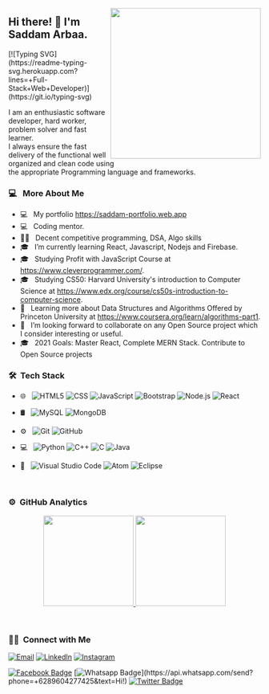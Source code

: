 
<p>
 <img align="right" src="https://camo.githubusercontent.com/992babdffd8c74a1502de375fbdf7e4d54773242/68747470733a2f2f6d656469612e67697068792e636f6d2f6d656469612f53576f536b4e36447854737a71494b4571762f67697068792e676966" width="300" height="300"/>

 </p>
 
 

<p>
<h2>  Hi there! 👋 I'm Saddam Arbaa. </h2>
[![Typing SVG](https://readme-typing-svg.herokuapp.com?lines=+Full-Stack+Web+Developer)](https://git.io/typing-svg)
</P>
  I am an enthusiastic software developer, hard worker, problem solver and fast learner.<br> 
 I always ensure the fast delivery of the functional well organized and clean code using <br> 
 the appropriate Programming language and frameworks.

<h3>  💻 &nbsp; More About Me </h3>

-  💻 &nbsp; My portfolio https://saddam-portfolio.web.app
-  💻 &nbsp; Coding mentor.
-  ✍🏻 &nbsp; Decent competitive programming, DSA, Algo skills
-  🎓 &nbsp; I’m currently learning React, Javascript, Nodejs and Firebase.
-  🎓 &nbsp; Studying Profit with JavaScript Course at https://www.cleverprogrammer.com/.
-  🎓 &nbsp; Studying CS50: Harvard University's introduction to Computer Science at https://www.edx.org/course/cs50s-introduction-to-computer-science.
-  🌱 &nbsp; Learning more about Data Structures and Algorithms Offered by Princeton University at https://www.coursera.org/learn/algorithms-part1.
-  👯 &nbsp; I’m looking forward to collaborate on any Open Source project which I consider interesting or useful.
-  🎓 &nbsp; 2021 Goals: Master React, Complete MERN Stack. Contribute to Open Source projects

<h3> 🛠 &nbsp;Tech Stack</h3>

-  🌐 &nbsp;
   ![HTML5](https://img.shields.io/badge/-HTML5-333333?style=flat&logo=HTML5)
   ![CSS](https://img.shields.io/badge/-CSS-333333?style=flat&logo=CSS3&logoColor=1572B6)
   ![JavaScript](https://img.shields.io/badge/-JavaScript-333333?style=flat&logo=javascript)
   ![Bootstrap](https://img.shields.io/badge/-Bootstrap-333333?style=flat&logo=bootstrap&logoColor=563D7C)
   ![Node.js](https://img.shields.io/badge/-Node.js-333333?style=flat&logo=node.js)
   ![React](https://img.shields.io/badge/-React-333333?style=flat&logo=react)
-  🛢 &nbsp;
   ![MySQL](https://img.shields.io/badge/-MySQL-333333?style=flat&logo=mysql)
   ![MongoDB](https://img.shields.io/badge/-MongoDB-333333?style=flat&logo=mongodb)
-  ⚙️ &nbsp;
   ![Git](https://img.shields.io/badge/-Git-333333?style=flat&logo=git)
   ![GitHub](https://img.shields.io/badge/-GitHub-333333?style=flat&logo=github)
-  💻 &nbsp;
   ![Python](https://img.shields.io/badge/-Python-333333?style=flat&logo=python)
   ![C++](https://img.shields.io/badge/-C++-333333?style=flat&logo=C%2B%2B&logoColor=00599C)
   ![C](https://img.shields.io/badge/-C-333333?style=flat&logo=C%2B%2B&logoColor=00599C)
   ![Java](https://img.shields.io/badge/-Java-333333?style=flat&logo=Java&logoColor=007396)

-  🔧 &nbsp;
   ![Visual Studio Code](https://img.shields.io/badge/-Visual%20Studio%20Code-333333?style=flat&logo=visual-studio-code&logoColor=007ACC)
   ![Atom](https://img.shields.io/badge/-Atom-333333?style=flat&logo=eclipse-ide&logoColor=2C2255)
   ![Eclipse](https://img.shields.io/badge/-Eclipse-333333?style=flat&logo=eclipse-ide&logoColor=2C2255)

<br/>

<h3> ⚙️ &nbsp;GitHub Analytics</h3>
<p align="center">
<a href="https://github.com/saddamarbaa">
  <img height="180em" src="https://github-readme-stats.vercel.app/api?username=saddamarbaa&show_icons=true&theme=algolia&include_all_commits=true&count_private=true"/>
  <img height="180em" src="https://github-readme-stats.vercel.app/api/top-langs/?username=saddamarbaa&layout=compact&langs_count=8&theme=algolia"/>
</a>
</p>

<br/>

<h3> 🤝🏻 &nbsp;Connect with Me </h3>

<p>
<a href="mailto:saddamarbaas@gmail.com"><img alt="Email" src="https://img.shields.io/badge/Email-saddamarbaas@gmail.com-blue?style=flat-square&logo=gmail"></a>
<a href="https://www.linkedin.com/in/saddamarbaa/"><img alt="LinkedIn" src="https://img.shields.io/badge/LinkedIn-Saddam%20Arbaa%20-blue?style=flat-square&logo=linkedin"></a>
<a href="https://www.instagram.com/saddam.dev/"><img alt="Instagram" src="https://img.shields.io/badge/Instagram-saddam_arbaa__-blue?style=flat-square&logo=instagram"></a>

[![Facebook Badge](https://img.shields.io/badge/-Facebook-3b5998?style=flat-square&labelColor=3b5998&logo=facebook&logoColor=white&link=https://www.facebook.com/weltonpfelix/)](https://www.facebook.com/saddam.arbaa)
[![Whatsapp Badge](https://img.shields.io/badge/-Whatsapp-4CA143?style=flat-square&labelColor=4CA143&logo=whatsapp&logoColor=white&link=https://api.whatsapp.com/send?phone=+6289604277425&text=Hi!)](https://api.whatsapp.com/send?phone=+6289604277425&text=Hi!)
[![Twitter Badge](https://img.shields.io/badge/-Twitter-1da1f2?style=flat-square&labelColor=1da1f2&logo=twitter&logoColor=white&link=https://www.twitter.com/_weltonfelix/)](https://twitter.com/ArbaaSaddam/)

</p>
